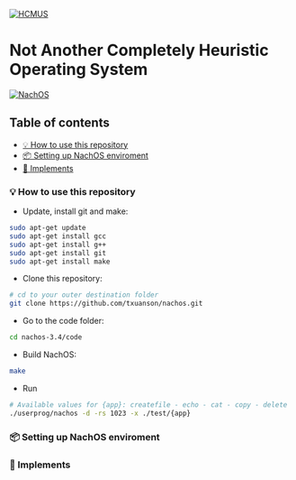 [![HCMUS](https://www.hcmus.edu.vn/images/logo81.png)](https://www.hcmus.edu.vn/)
# Not Another Completely Heuristic Operating System
[![NachOS](https://slideplayer.com/7415498/24/images/slide_1.jpg)](https://en.wikipedia.org/wiki/Not_Another_Completely_Heuristic_Operating_System)
## Table of contents
- [💡 How to use this repository](#-how-to-use-this-repository)
- [📦 Setting up NachOS enviroment](#-setting-up-nachos-enviroment)
- [🔨 Implements](#-implements)
### 💡 How to use this repository
- Update, install git and make:
```sh
sudo apt-get update
sudo apt-get install gcc
sudo apt-get install g++
sudo apt-get install git
sudo apt-get install make
```
- Clone this repository:
```sh
# cd to your outer destination folder
git clone https://github.com/txuanson/nachos.git
```
- Go to the code folder:
```sh
cd nachos-3.4/code
```
- Build NachOS:
```sh
make
```
- Run
```sh
# Available values for {app}: createfile - echo - cat - copy - delete
./userprog/nachos -d -rs 1023 -x ./test/{app}
```
### 📦 Setting up NachOS enviroment
### 🔨 Implements
